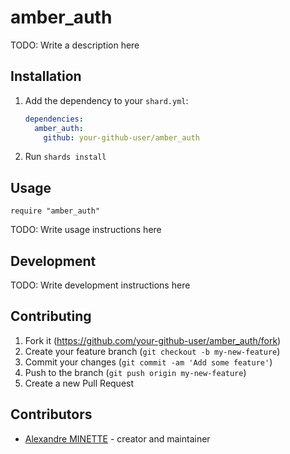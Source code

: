 # amber_auth

TODO: Write a description here

## Installation

1. Add the dependency to your `shard.yml`:

   ```yaml
   dependencies:
     amber_auth:
       github: your-github-user/amber_auth
   ```

2. Run `shards install`

## Usage

```crystal
require "amber_auth"
```

TODO: Write usage instructions here

## Development

TODO: Write development instructions here

## Contributing

1. Fork it (<https://github.com/your-github-user/amber_auth/fork>)
2. Create your feature branch (`git checkout -b my-new-feature`)
3. Commit your changes (`git commit -am 'Add some feature'`)
4. Push to the branch (`git push origin my-new-feature`)
5. Create a new Pull Request

## Contributors

- [Alexandre MINETTE](https://github.com/your-github-user) - creator and maintainer
